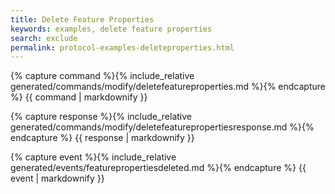 ```yaml
---
title: Delete Feature Properties
keywords: examples, delete feature properties
search: exclude
permalink: protocol-examples-deleteproperties.html
---
```


{% capture command %}{% include_relative generated/commands/modify/deletefeatureproperties.md %}{% endcapture %}
{{ command | markdownify }}

{% capture response %}{% include_relative generated/commands/modify/deletefeaturepropertiesresponse.md %}{% endcapture %}
{{ response | markdownify }}

{% capture event %}{% include_relative generated/events/featurepropertiesdeleted.md %}{% endcapture %}
{{ event | markdownify }}
